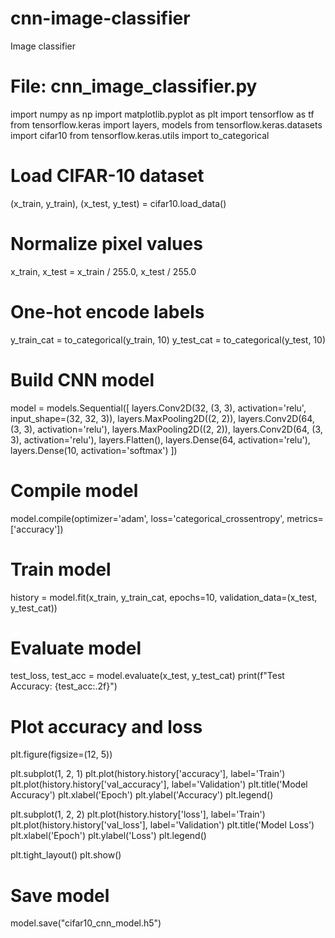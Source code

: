 # cnn-image-classifier
Image classifier
# File: cnn_image_classifier.py

import numpy as np
import matplotlib.pyplot as plt
import tensorflow as tf
from tensorflow.keras import layers, models
from tensorflow.keras.datasets import cifar10
from tensorflow.keras.utils import to_categorical

# Load CIFAR-10 dataset
(x_train, y_train), (x_test, y_test) = cifar10.load_data()

# Normalize pixel values
x_train, x_test = x_train / 255.0, x_test / 255.0

# One-hot encode labels
y_train_cat = to_categorical(y_train, 10)
y_test_cat = to_categorical(y_test, 10)

# Build CNN model
model = models.Sequential([
    layers.Conv2D(32, (3, 3), activation='relu', input_shape=(32, 32, 3)),
    layers.MaxPooling2D((2, 2)),
    layers.Conv2D(64, (3, 3), activation='relu'),
    layers.MaxPooling2D((2, 2)),
    layers.Conv2D(64, (3, 3), activation='relu'),
    layers.Flatten(),
    layers.Dense(64, activation='relu'),
    layers.Dense(10, activation='softmax')
])

# Compile model
model.compile(optimizer='adam', loss='categorical_crossentropy', metrics=['accuracy'])

# Train model
history = model.fit(x_train, y_train_cat, epochs=10, validation_data=(x_test, y_test_cat))

# Evaluate model
test_loss, test_acc = model.evaluate(x_test, y_test_cat)
print(f"Test Accuracy: {test_acc:.2f}")

# Plot accuracy and loss
plt.figure(figsize=(12, 5))

plt.subplot(1, 2, 1)
plt.plot(history.history['accuracy'], label='Train')
plt.plot(history.history['val_accuracy'], label='Validation')
plt.title('Model Accuracy')
plt.xlabel('Epoch')
plt.ylabel('Accuracy')
plt.legend()

plt.subplot(1, 2, 2)
plt.plot(history.history['loss'], label='Train')
plt.plot(history.history['val_loss'], label='Validation')
plt.title('Model Loss')
plt.xlabel('Epoch')
plt.ylabel('Loss')
plt.legend()

plt.tight_layout()
plt.show()

# Save model
model.save("cifar10_cnn_model.h5")

